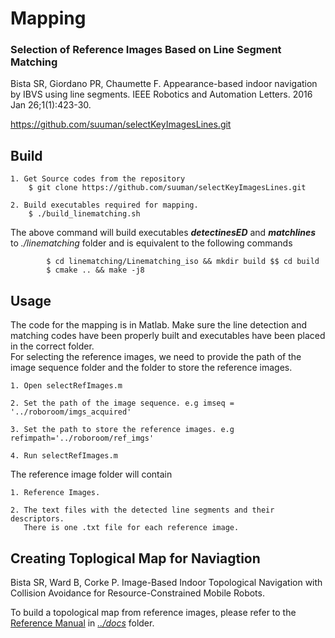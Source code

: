 # Mapping

### Selection of Reference Images Based on Line Segment Matching 
Bista SR, Giordano PR, Chaumette F. Appearance-based indoor navigation by IBVS using line segments. IEEE Robotics and Automation Letters. 2016 Jan 26;1(1):423-30.

https://github.com/suuman/selectKeyImagesLines.git

## Build

	1. Get Source codes from the repository
		$ git clone https://github.com/suuman/selectKeyImagesLines.git
	
	2. Build executables required for mapping. 
		$ ./build_linematching.sh
	
The above command will build executables ***detectinesED*** and ***matchlines*** to *./linematching* folder and is equivalent to the following commands
	
	        $ cd linematching/Linematching_iso && mkdir build $$ cd build 
	        $ cmake .. && make -j8
 
## Usage
 The code for the mapping is in Matlab. Make sure the line detection and matching codes have been properly built and executables have been placed in the correct folder.  
 For selecting the reference images, we need to provide the path of the image sequence folder and the folder to store the reference images.

	1. Open selectRefImages.m
	
	2. Set the path of the image sequence. e.g imseq = '../roboroom/imgs_acquired'
	
	3. Set the path to store the reference images. e.g refimpath='../roboroom/ref_imgs'
	
	4. Run selectRefImages.m

The reference image folder will contain

	1. Reference Images.
	
	2. The text files with the detected line segments and their descriptors. 
       There is one .txt file for each reference image.

## Creating Toplogical Map for Naviagtion
Bista SR, Ward B, Corke P. Image-Based Indoor Topological Navigation with Collision Avoidance for Resource-Constrained Mobile Robots.  

To build a topological map from reference images, please refer to the [Reference Manual](https://github.com/suuman/pepper_navigation/tree/main/docs/Pepper_Navigation_Reference_Manual.pdf) in [*../docs*](https://github.com/suuman/pepper_navigation/tree/main/docs) folder.

